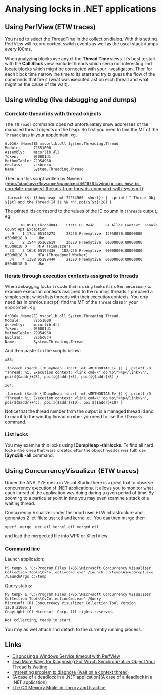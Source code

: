 
Analysing locks in .NET applications
====================================

Using PerfView (ETW traces)
---------------------------

You need to select the ThreadTime in the collection dialog. With this setting PerfView will record context switch events as well as the usual stack dumps every 100ms.

When analyzing blocks use any of the **Thread Time** views. It's best to start with the **Call Stack** view, exclude threads which seem not interesting and locate blocks which might be connected with your investigation. Then for each block time narrow the time to its start and try to guess the flow of the commands that fire it (what was executed last on each thread and what might be the cause of the wait).

Using windbg (live debugging and dumps)
---------------------------------------

### Correlate thread ids with thread objects ###

The `!Threads` commands does not unfortunately show addresses of the managed thread objects on the heap. So first you need to find the MT of the `Thread` class in your appdomain, eg.

```
0:036> !Name2EE mscorlib.dll System.Threading.Thread
Module:      72551000
Assembly:    mscorlib.dll
Token:       020001d1
MethodTable: 72954960
EEClass:     725bc0c4
Name:        System.Threading.Thread
```

Then run this script written by Naveen (<http://stackoverflow.com/questions/4616584/windbg-sos-how-to-correlate-managed-threads-from-threads-command-with-system-t>):

```
.foreach ($t {!dumpheap -mt 72954960 -short}) {  .printf " Thread Obj ${$t} and the Thread Id is %N \n",poi(${$t}+28) }
```

The printed ids corresond to the values of the ID column in `!Threads` output, eg:

```
       ID OSID ThreadOBJ    State GC Mode     GC Alloc Context  Domain   Count Apt Exception
   9    1 17dc 05146278     28220 Preemptive  1DF58070:00000000 050d8b18 0     Ukn
  31    2 1544 05162618     2b220 Preemptive  00000000:00000000 050d8b18 0     MTA (Finalizer)
  33    3 16b8 05193430   102a220 Preemptive  00000000:00000000 050d8b18 0     MTA (Threadpool Worker)
  34    4 1388 05198440     21220 Preemptive  00000000:00000000 050d8b18 0     Ukn
```

### Iterate through execution contexts assigned to threads ###

When debugging locks in code that is using tasks it is often necessary to examine execution contexts assigned to the running threads. I prepared a simple script which lists threads with their execution contexts. You only need (as in previous script) find the MT of the `Thread` class in your appdomain, eg.

```
0:036> !Name2EE mscorlib.dll System.Threading.Thread
Module:      72551000
Assembly:    mscorlib.dll
Token:       020001d1
MethodTable: 72954960
EEClass:     725bc0c4
Name:        System.Threading.Thread
```

And then paste it in the scripts below:

```
x86:

.foreach ($addr {!DumpHeap -short -mt <METHODTABLE> }) { .printf /D "Thread: %i; Execution context: <link cmd=\"!do %p\">%p</link>\n", poi(${$addr}+28), poi(${$addr}+8), poi(${$addr}+8) }

x64:

.foreach ($addr {!DumpHeap -short -mt <METHODTABLE> }) { .printf /D "Thread: %i; Execution context: <link cmd=\"!do %p\">%p</link>\n", poi(${$addr}+4c), poi(${$addr}+10), poi(${$addr}+10) }
```

Notice that the thread number from the output is a managed thread id and to map it to the windbg thread number you need to use the `!Threads` command.

### List locks ###

You may examine thin locks using **!DumpHeap -thinlocks**.  To find all hard locks (the ones that were created after the object header was full) use **!SyncBlk -all** command.

Using ConcurrencyVisualizer (ETW traces)
----------------------------------------

Under the ANALYZE menu in Visual Studio there is a great tool to observe concurrency execution of .NET applications. It allows you to monitor what each thread of the application was doing during a given period of time. By zooming to a particular point in time you may even examine a stack of a waiting thread.

Concurrency Visualizer under the hood uses ETW infrastructure and generates 2 .etl files: user.etl and kernel.etl. You can then merge them:

    xperf -merge user.etl kernel.etl merged.etl

and load the merged.etl file into WPR or XPerfView.

### Command line ###

Launch application:

    PS temp> & 'C:\Program Files (x86)\Microsoft Concurrency Visualizer Collection Tools\CvCollectionCmd.exe' /Launch c:\temp\AsyncGrep1.exe /LaunchArgs c:\temp

Query status:

    PS temp> & 'C:\Program Files (x86)\Microsoft Concurrency Visualizer Collection Tools\CvCollectionCmd.exe' /Query
    Microsoft (R) Concurrency Visualizer Collection Tool Version 12.0.21005.1
    Copyright (C) Microsoft Corp. All rights reserved.

    Not collecting, ready to start.

You may as well attach and detach to the currently running process.

Links
-----

- [Diagnosing a Windows Service timeout with PerfView](https://lowleveldesign.wordpress.com/2015/09/01/diagnosing-windows-service-timeout-with-perfview/)
- [Two More Ways for Diagnosing For Which Synchronization Object Your Thread Is Waiting](http://blogs.microsoft.co.il/blogs/sasha/archive/2013/04/24/two-more-ways-for-diagnosing-for-which-synchronization-object-your-thread-is-waiting.aspx?utm_source=feedburner&utm_medium=feed&utm_campaign=Feed%3A+sashag+%28All+Your+Base+Are+Belong+To+Us%29)
- [Interesting problem to diagnose (wait on a context thread)](http://blog.stephencleary.com/2012/07/dont-block-on-async-code.html?m=1)
- [A case of a deadlock in a .NET application](A case of a deadlock in a .NET application)
- [The C# Memory Model in Theory and Practice](http://msdn.microsoft.com/en-us/magazine/jj863136.aspx)
